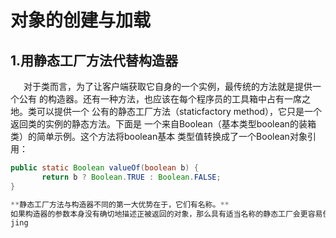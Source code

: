 # 对象的创建与加载

## 1.用静态工厂方法代替构造器
&ensp;&ensp;&ensp;对于类而言，为了让客户端获取它自身的一个实例，最传统的方法就是提供一个公有
的构造器。还有一种方法，也应该在每个程序员的工具箱中占有一席之地。类可以提供一个
公有的静态工厂方法（staticfactory method），它只是一个返回类的实例的静态方法。下面是
一个来自Boolean（基本类型boolean的装箱类）的简单示例。这个方法将boolean基本
类型值转换成了一个Boolean对象引用：
```java
public static Boolean valueOf(boolean b) {
       return b ? Boolean.TRUE : Boolean.FALSE;
}

**静态工厂方法与构造器不同的第一大优势在于，它们有名称。**
如果构造器的参数本身没有确切地描述正被返回的对象，那么具有适当名称的静态工厂会更容易使用，产生的客户端代码也更易于阅读。
jing
